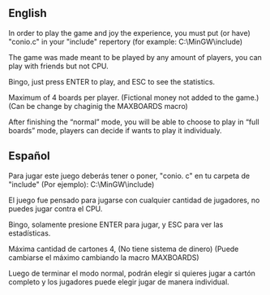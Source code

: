 ## English

In order to play the game and joy the experience, you must put (or have) "conio.c" in your "include" repertory (for example: C:\MinGW\include)

The game was made meant to be played by any amount of players, you can play with friends but not CPU.

Bingo, just press ENTER to play, and ESC to see the statistics.

Maximum of 4 boards per player. (Fictional money not added to the game.) (Can be change by chaginig the MAXBOARDS macro)

After finishing the “normal” mode, you will be able to choose to play in “full boards” mode, players can decide if wants to play it individualy.

## Español

Para jugar este juego deberás tener o poner, "conio. c" en tu carpeta de "include" (Por ejemplo): C:\MinGW\include)

El juego fue pensado para jugarse con cualquier cantidad de jugadores, no puedes jugar contra el CPU.

Bingo, solamente presione ENTER para jugar, y ESC para ver las estadísticas.

Máxima cantidad de cartones 4, (No tiene sistema de dinero) (Puede cambiarse el máximo cambiando la macro MAXBOARDS)

Luego de terminar el modo normal, podrán elegir si quieres jugar a cartón completo y los jugadores puede elegir jugar de manera individual.

